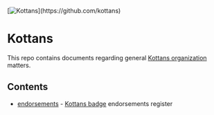 [![Kottans](https://img.shields.io/badge/%3D(%5E.%5E)%3D-Kottans-lightgrey.svg)](https://github.com/kottans)

# Kottans

This repo contains documents regarding general
[Kottans organization](https://github.com/kottans) matters.

## Contents

 * [endorsements](./endorsements.md) -
   [Kottans badge](https://github.com/kottans/artifacts/blob/master/badges.md)
   endorsements register
